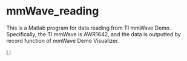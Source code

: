 # mmWave_reading

This is a Matlab program for data reading from TI mmWave Demo.
Specifically, the TI mmWave is AWR1642, and the data is outputted by record function of mmWave Demo Visualizer.

Li
